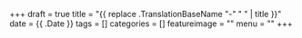 +++
draft = true
title = "{{ replace .TranslationBaseName "-" " " | title }}"
date = {{ .Date }}
tags = []
categories = []
featureimage = ""
menu = ""
+++
